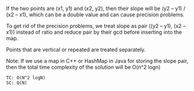 If the two points are (x1, y1) and (x2, y2), then their slope will be (y2 – y1) / (x2 – x1),
which can be a double value and can cause precision problems.

To get rid of the precision problems, we treat slope as pair ((y2 – y1), (x2 – x1)) instead of ratio and reduce pair by their gcd before inserting into the map.

Points that are vertical or repeated are treated separately.

Note: If we use a map in C++ or HashMap in Java for storing the slope pair, then the total time complexity of the solution will be O(n^2 logn)


    TC: O(N^2 logN)
    SC: O(N)